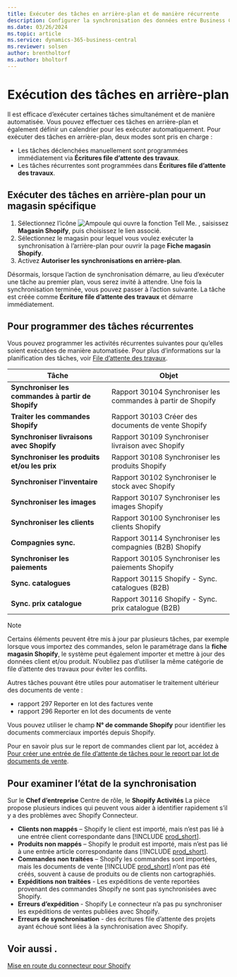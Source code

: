 ```yaml
---
title: Exécuter des tâches en arrière-plan et de manière récurrente
description: Configurer la synchronisation des données entre Business Central et Shopify en arrière-plan.
ms.date: 03/26/2024
ms.topic: article
ms.service: dynamics-365-business-central
ms.reviewer: solsen
author: brentholtorf
ms.author: bholtorf
---
```


# <a name="run-tasks-in-the-background"></a>Exécution des tâches en arrière-plan

Il est efficace d’exécuter certaines tâches simultanément et de manière automatisée. Vous pouvez effectuer ces tâches en arrière-plan et également définir un calendrier pour les exécuter automatiquement. Pour exécuter des tâches en arrière-plan, deux modes sont pris en charge :

- Les tâches déclenchées manuellement sont programmées immédiatement via **Écritures file d’attente des travaux**.
- Les tâches récurrentes sont programmées dans **Écritures file d’attente des travaux**.

## <a name="run-tasks-in-the-background-for-a-specific-shop"></a>Exécuter des tâches en arrière-plan pour un magasin spécifique

1. Sélectionnez l’icône ![Ampoule qui ouvre la fonction Tell Me.](../media/ui-search/search_small.png "Dites-moi ce que vous voulez faire") , saisissez **Magasin Shopify**, puis choisissez le lien associé.
2. Sélectionnez le magasin pour lequel vous voulez exécuter la synchronisation à l’arrière-plan pour ouvrir la page **Fiche magasin Shopify**.
3. Activez **Autoriser les synchronisations en arrière-plan**.

Désormais, lorsque l’action de synchronisation démarre, au lieu d’exécuter une tâche au premier plan, vous serez invité à attendre. Une fois la synchronisation terminée, vous pouvez passer à l’action suivante. La tâche est créée comme **Écriture file d’attente des travaux** et démarre immédiatement.

## <a name="to-schedule-recurring-tasks"></a>Pour programmer des tâches récurrentes

Vous pouvez programmer les activités récurrentes suivantes pour qu’elles soient exécutées de manière automatisée. Pour plus d’informations sur la planification des tâches, voir [File d’attente des travaux](../admin-job-queues-schedule-tasks.md).

|Tâche|Objet|
|------|------------|
|**Synchroniser les commandes à partir de Shopify**|Rapport 30104 Synchroniser les commandes à partir de Shopify|
|**Traiter les commandes Shopify**|Rapport 30103 Créer des documents de vente Shopify|
|**Synchroniser livraisons avec Shopify**|Rapport 30109 Synchroniser livraison avec Shopify|
|**Synchroniser les produits et/ou les prix**|Rapport 30108 Synchroniser les produits Shopify|
|**Synchroniser l'inventaire**|Rapport 30102 Synchroniser le stock avec Shopify|
|**Synchroniser les images**|Rapport 30107 Synchroniser les images Shopify|
|**Synchroniser les clients**|Rapport 30100 Synchroniser les clients Shopify|
|**Compagnies sync.**|Rapport 30114 Synchroniser les compagnies (B2B) Shopify|
|**Synchroniser les paiements**|Rapport 30105 Synchroniser les paiements Shopify|
|**Sync. catalogues**|Rapport 30115 Shopify - Sync. catalogues (B2B)|
|**Sync. prix catalogue**|Rapport 30116 Shopify - Sync. prix catalogue (B2B)|

> [!NOTE]
> Certains éléments peuvent être mis à jour par plusieurs tâches, par exemple lorsque vous importez des commandes, selon le paramétrage dans la **fiche magasin Shopify**, le système peut également importer et mettre à jour des données client et/ou produit. N’oubliez pas d’utiliser la même catégorie de file d’attente des travaux pour éviter les conflits.

Autres tâches pouvant être utiles pour automatiser le traitement ultérieur des documents de vente :

- rapport 297 Reporter en lot des factures vente
- rapport 296 Reporter en lot des documents de vente

Vous pouvez utiliser le champ **N° de commande Shopify** pour identifier les documents commerciaux importés depuis Shopify.

Pour en savoir plus sur le report de commandes client par lot, accédez à [Pour créer une entrée de file d’attente de tâches pour le report par lot de documents de vente](../ui-batch-posting.md#to-create-a-job-queue-entry-for-batch-posting-of-sales-orders).

## <a name="to-check-the-status-of-synchronization"></a>Pour examiner l’état de la synchronisation

Sur le **Chef d’entreprise** Centre de rôle, le **Shopify Activités** La pièce propose plusieurs indices qui peuvent vous aider à identifier rapidement s’il y a des problèmes avec Shopify Connecteur.

- **Clients non mappés** – Shopify le client est importé, mais n’est pas lié à une entrée client correspondante dans [!INCLUDE [prod_short](../includes/prod_short.md)].
- **Produits non mappés** – Shopify le produit est importé, mais n’est pas lié à une entrée article correspondante dans [!INCLUDE [prod_short](../includes/prod_short.md)].
- **Commandes non traitées** – Shopify les commandes sont importées, mais les documents de vente [!INCLUDE [prod_short](../includes/prod_short.md)] n’ont pas été créés, souvent à cause de produits ou de clients non cartographiés.
- **Expéditions non traitées** - Les expéditions de vente reportées provenant des commandes Shopify ne sont pas synchronisées avec Shopify.
- **Erreurs d’expédition** - Shopify Le connecteur n’a pas pu synchroniser les expéditions de ventes publiées avec Shopify.
- **Erreurs de synchronisation** - des écritures file d’attente des projets ayant échoué sont liées à la synchronisation avec Shopify.

## <a name="see-also"></a>Voir aussi .

[Mise en route du connecteur pour Shopify](get-started.md)  
